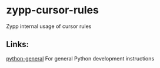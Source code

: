 # zypp-cursor-rules
Zypp internal usage of cursor rules

## Links:
[python-general](.cursor/rules/python-general.mdc) For general Python development instructions
